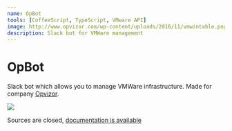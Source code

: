 ```yaml
---
name: OpBot
tools: [CoffeeScript, TypeScript, VMware API]
image: http://www.opvizor.com/wp-content/uploads/2016/11/vmwintable.png
description: Slack bot for VMWare management
---
```


# OpBot

Slack bot which allows you to manage VMWare infrastructure. Made for company [Opvizor]("https://www.opvizor.com/").

![](http://www.opvizor.com/wp-content/uploads/2016/11/vmwintable.png)

Sources are closed, [documentation is available](https://opvizor.atlassian.net/wiki/spaces/OPBOT/pages/73400386/Background)